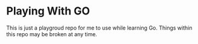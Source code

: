# Playing With GO

This is just a playgroud repo for me to use while learning Go. Things within this repo may be broken at any time.


